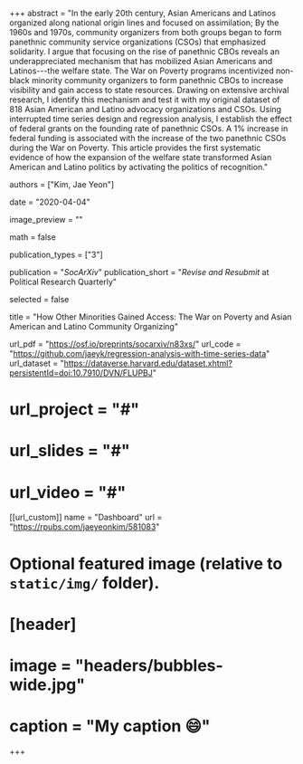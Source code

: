 +++
abstract = "In the early 20th century, Asian Americans and Latinos organized along national origin lines and focused on assimilation; By the 1960s and 1970s, community organizers from both groups began to form panethnic community service organizations (CSOs) that emphasized solidarity. I argue that focusing on the rise of panethnic CBOs reveals an underappreciated mechanism that has mobilized Asian Americans and Latinos---the welfare state. The War on Poverty programs incentivized non-black minority community organizers to form panethnic CBOs to increase visibility and gain access to state resources. Drawing on extensive archival research, I identify this mechanism and test it with my original dataset of 818 Asian American and Latino advocacy organizations and CSOs. Using interrupted time series design and regression analysis, I establish the effect of federal grants on the founding rate of panethnic CSOs. A 1% increase in federal funding is associated with the increase of the two panethnic CSOs during the War on Poverty. This article provides the first systematic evidence of how the expansion of the welfare state transformed Asian American and Latino politics by activating the politics of recognition."

authors = ["Kim, Jae Yeon"]

date = "2020-04-04"

image_preview = ""

math = false

publication_types = ["3"]

publication = "*SocArXiv*"
publication_short = "*Revise and Resubmit* at Political Research Quarterly"

selected = false

title = "How Other Minorities Gained Access: The War on Poverty and Asian American and Latino Community Organizing"

url_pdf = "https://osf.io/preprints/socarxiv/n83xs/"
url_code = "https://github.com/jaeyk/regression-analysis-with-time-series-data"
url_dataset = "https://dataverse.harvard.edu/dataset.xhtml?persistentId=doi:10.7910/DVN/FLUPBJ"
# url_project = "#"
# url_slides = "#"
# url_video = "#"

[[url_custom]]
name = "Dashboard"
url = "https://rpubs.com/jaeyeonkim/581083"

# Optional featured image (relative to `static/img/` folder).
# [header]
# image = "headers/bubbles-wide.jpg"
# caption = "My caption :smile:"

+++

<!-- More detail can easily be written here using *Markdown* and $\rm \LaTeX$ math code. -->
